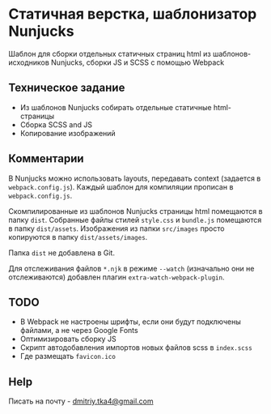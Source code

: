 # Статичная верстка, шаблонизатор Nunjucks

Шаблон для сборки отдельных статичных страниц html из шаблонов-исходников Nunjucks,
сборки JS и SCSS с помощью Webpack

## Техническое задание

* Из шаблонов Nunjucks собирать отдельные статичные html-страницы
* Сборка SCSS and JS
* Копирование изображений

## Комментарии

В Nunjucks можно использовать layouts, передавать context (задается в `webpack.config.js`).
Каждый шаблон для компиляции прописан в `webpack.config.js`.

Скомпилированные из шаблонов Nunjucks страницы html помещаются в папку `dist`.
Собранные файлы стилей `style.css` и `bundle.js` помещаются в папку `dist/assets`.
Изображения из папки `src/images` просто копируются в папку `dist/assets/images`.

Папка `dist` не добавлена в Git.

Для отслеживания файлов `*.njk` в режиме `--watch` (изначально они не отслеживаются) добавлен плагин `extra-watch-webpack-plugin`.

## TODO

* В Webpack не настроены шрифты, если они будут подключены файлами, а не через Google Fonts
* Оптимизировать сборку JS
* Скрипт автодобавления импортов новых файлов scss в `index.scss`
* Где размещать `favicon.ico`

## Help

Писать на почту - dmitriy.tka4@gmail.com
